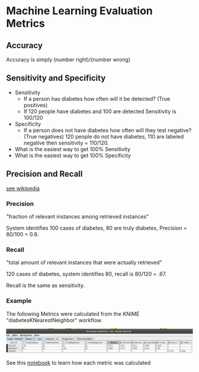 # Machine Learning Evaluation Metrics 

## Accuracy  
  Accuracy is simply (number right)/(number wrong)  

## Sensitivity and Specificity  
* Sensitivity  
  * If a person has diabetes how often will it be detected? (True positives) 
  * If 120 people have diabetes and 100 are detected Sensitivity is 100/120   
* Specificity  
  * If a person does not have diabetes how often will they test negative? (True negatives) 120 people do not have diabetes, 110 are labeled negative then sensitivity = 110/120.   
* What is the easiest way to get 100% Sensitivity  
* What is the easiest way to get 100% Specificity  

## Precision and Recall  

[see wikipedia](https://en.wikipedia.org/wiki/Precision_and_recall)  

### Precision  

"fraction of relevant instances among retrieved instances"

System identifies 100 cases of diabetes, 80 are truly diabetes, Precision = 80/100 = 0.8.  

### Recall  

"total amount of relevant instances that were actually retrieved"

120 cases of diabetes, system identifies 80, recall is 80/120 = .67.

Recall is the same as sensitivity. 

### Example  

The following Metrics were calculated from the KNIME "diabetesKNearestNeighbor" workflow.  


<img src="KNIMEMetrics.jpg" width="700">  

See this [notebook]() to learn how each metric was calculated   
